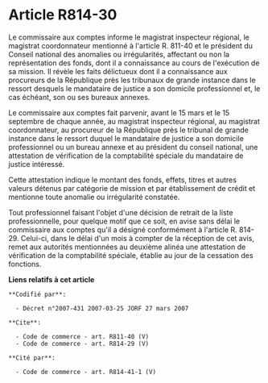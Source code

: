# Article R814-30

Le commissaire aux comptes informe le magistrat inspecteur régional, le magistrat coordonnateur mentionné à l'article R.
811-40 et le président du Conseil national des anomalies ou irrégularités, affectant ou non la représentation des fonds, dont
il a connaissance au cours de l'exécution de sa mission. Il révèle les faits délictueux dont il a connaissance aux procureurs
de la République près les tribunaux de grande instance dans le ressort desquels le mandataire de justice a son domicile
professionnel et, le cas échéant, son ou ses bureaux annexes. 

Le commissaire aux comptes fait parvenir, avant le 15 mars et le 15 septembre de chaque année, au magistrat inspecteur
régional, au magistrat coordonnateur, au procureur de la République près le tribunal de grande instance dans le ressort
duquel le mandataire de justice a son domicile professionnel ou un bureau annexe et au président du conseil national, une
attestation de vérification de la comptabilité spéciale du mandataire de justice intéressé. 

Cette attestation indique le montant des fonds, effets, titres et autres valeurs détenus par catégorie de mission et par
établissement de crédit et mentionne toute anomalie ou irrégularité constatée. 

Tout professionnel faisant l'objet d'une décision de retrait de la liste professionnelle, pour quelque motif que ce soit, en
avise sans délai le commissaire aux comptes qu'il a désigné conformément à l'article R. 814-29. Celui-ci, dans le délai d'un
mois à compter de la réception de cet avis, remet aux autorités mentionnées au deuxième alinéa une attestation de
vérification de la comptabilité spéciale, établie au jour de la cessation des fonctions.

**Liens relatifs à cet article**

	**Codifié par**:

	  - Décret n°2007-431 2007-03-25 JORF 27 mars 2007

	**Cite**:

	  - Code de commerce - art. R811-40 (V)
	  - Code de commerce - art. R814-29 (V)

	**Cité par**:

	  - Code de commerce - art. R814-41-1 (V)
